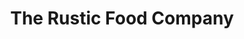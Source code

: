 ---
title: "The Rustic Food Company"
url: /leamington-spa/the-rustic-food-company/
shop: Lebensmittel
---